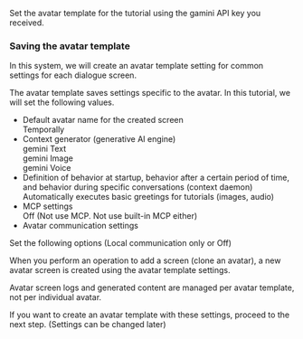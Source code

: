 Set the avatar template for the tutorial using the gamini API key you received.

### Saving the avatar template

In this system, we will create an avatar template setting for common settings for each dialogue screen.

The avatar template saves settings specific to the avatar. In this tutorial, we will set the following values.

- Default avatar name for the created screen  
  Temporally
- Context generator (generative AI engine)  
  gemini Text  
  gemini Image  
  gemini Voice
- Definition of behavior at startup, behavior after a certain period of time, and behavior during specific conversations (context daemon)  
  Automatically executes basic greetings for tutorials (images, audio)
- MCP settings  
  Off (Not use MCP. Not use built-in MCP either)
- Avatar communication settings  

Set the following options (Local communication only or Off)

When you perform an operation to add a screen (clone an avatar), a new avatar screen is created using the avatar template settings.

Avatar screen logs and generated content are managed per avatar template, not per individual avatar.


If you want to create an avatar template with these settings, proceed to the next step.
(Settings can be changed later)
